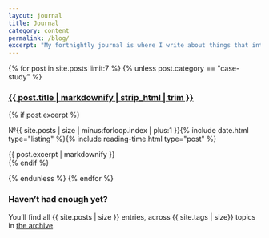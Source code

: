 ```yaml
---
layout: journal
title: Journal
category: content
permalink: /blog/
excerpt: "My fortnightly journal is where I write about things that interest me, lately it’s been running and mental health. The next entry comes out "
---
```

<!-- <h2 class="h4">Recent entries</h2> -->

{% for post in site.posts limit:7 %}
{% unless post.category == "case-study" %}

<article class="post-preview">
<!--<h3 class="h3 post-heading post-type--{{ post.category }}">
	<a class="post-link" href="{{ post.url | prepend: site.baseurl }}"><span style="{% if post.text %} color: black; {% else %} color: white; {% endif %} {% if post.color %} background-color: {{ post.color }};{% endif %}" >{{ post.title | markdownify | strip_html | trim  }}</span></a>
</h3>-->
<h3 class="h3 post-heading post-heading--listing post-type--{{ post.category }}">
	<a class="post-link" href="{{ post.url | prepend: site.baseurl }}" style="{% if post.color %} background-image: linear-gradient(to bottom, {{ post.color }} 100%, {{ post.color }} 100%){% endif %}">
	    {{ post.title | markdownify | strip_html | trim  }}
	</a>
</h3>

{% if post.excerpt %}
      <div>
      <p><span class="post-ordinal" style="{% if post.color %} color: {{ post.color }};{% else %} color: #00B86B; {% endif %}">&#8470;{{ site.posts | size | minus:forloop.index | plus:1 }}</span>{% include date.html type="listing" %}{% include reading-time.html type="post" %}</p>
      {{ post.excerpt | markdownify }}</div>
{% endif %}
</article>

{% endunless %}
{% endfor %}

<h3 class="h4 subheading" id="more-posts">Haven&rsquo;t had enough yet?</h3>

<p>
	You&rsquo;ll find all {{ site.posts | size }} entries, across {{ site.tags | size}} topics in <a href="/archive">the archive</a>.
</p>
